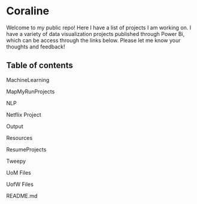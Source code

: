 # Coraline

Welcome to my public repo! Here I have a list of projects I am working on. I have a variety of data visualization projects published through Power Bi, which can be access through the links below. Please let me know your thoughts and feedback!

## Table of contents


MachineLearning

MapMyRunProjects

NLP

Netflix Project

Output

Resources

ResumeProjects

Tweepy

UoM Files

UofW Files

README.md
